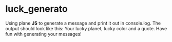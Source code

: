 # luck_generato
Using plane **JS** to generate a message and print it out in console.log. The output should look like this: Your lucky planet, lucky color and a quote.
Have fun with generating your messages!
